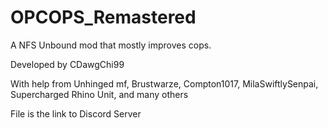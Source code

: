 # OPCOPS_Remastered
A NFS Unbound mod that mostly improves cops.

Developed by CDawgChi99

With help from Unhinged mf, Brustwarze, Compton1017, MilaSwiftlySenpai, Supercharged Rhino Unit, and many others

File is the link to Discord Server

